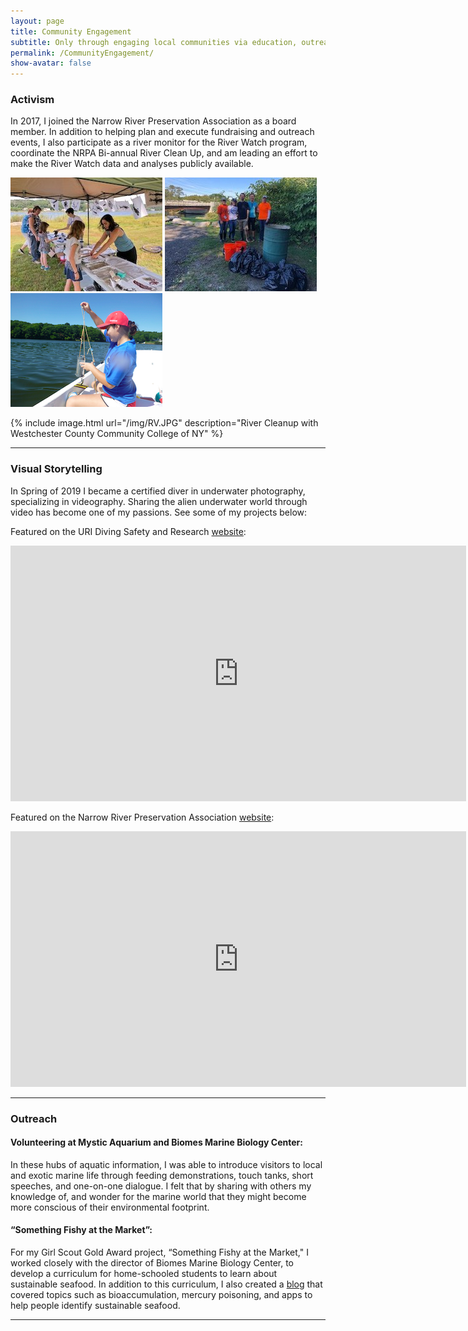 ```yaml
---
layout: page  
title: Community Engagement 
subtitle: Only through engaging local communities via education, outreach, and activism will we afford any chance of preserving and restoring the natural environment and quality of life for all communities on our big blue world.
permalink: /CommunityEngagement/  
show-avatar: false 
---
```


### Activism

In 2017, I joined the Narrow River Preservation Association as a board member. In addition to helping plan and execute fundraising and outreach events, I also participate as a river monitor for the River Watch program, coordinate the NRPA Bi-annual River Clean Up, and am leading an effort to make the River Watch data and analyses publicly available.

![Art-on-the-River](https://raw.githubusercontent.com/echille/echille.github.io/master/img/2018_08_25_Art-on-the-River_AK_20_a.jpg)  ![cleanup](https://raw.githubusercontent.com/echille/echille.github.io/master/img/2018_09_30_NR-Cleanup_14.jpg)  ![riverwater](https://raw.githubusercontent.com/echille/echille.github.io/master/img/riverwatch.png)

{% include image.html url="/img/RV.JPG" description="River Cleanup with Westchester County Community College of NY" %}

---

### Visual Storytelling

In Spring of 2019 I became a certified diver in underwater photography, specializing in videography. Sharing the alien underwater world through video has become one of my passions. See some of my projects below:

Featured on the URI Diving Safety and Research [website](https://web.uri.edu/research-admin/diving-safety-research-program/):  
<iframe width="729" height="409" src="https://www.youtube.com/embed/r6-x8TiTK08" frameborder="0" allow="accelerometer; autoplay; encrypted-media; gyroscope; picture-in-picture" allowfullscreen></iframe>

Featured on the Narrow River Preservation Association [website](http://narrowriver.org/whatlivesinriver/):  
<iframe width="729" height="409" src="https://www.youtube.com/embed/aExRCdO9KAk" frameborder="0" allow="accelerometer; autoplay; encrypted-media; gyroscope; picture-in-picture" allowfullscreen></iframe>

---

### Outreach  
#### Volunteering at Mystic Aquarium and Biomes Marine Biology Center:  
In these hubs of aquatic information, I was able to introduce visitors to local and exotic marine life through feeding demonstrations, touch tanks, short speeches, and one-on-one dialogue. I felt that by sharing with others my knowledge of, and wonder for the marine world that they might become more conscious of their environmental footprint.  
#### “Something Fishy at the Market”:  
For my Girl Scout Gold Award project, “Something Fishy at the Market," I worked closely with the director of Biomes Marine Biology Center, to develop a curriculum for home-schooled students to learn about sustainable seafood. In addition to this curriculum, I also created a [blog](https://erinburr124.wixsite.com/something-fishy) that covered topics such as bioaccumulation, mercury poisoning, and apps to help people identify sustainable seafood.

---
